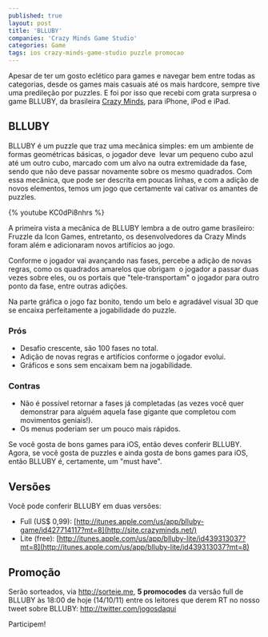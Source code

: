 ```yaml
---
published: true
layout: post
title: 'BLLUBY'
companies: 'Crazy Minds Game Studio'
categories: Game
tags: ios crazy-minds-game-studio puzzle promocao
---
```

Apesar de ter um gosto eclético para games e navegar bem entre todas as categorias, desde os games mais casuais até os mais hardcore, sempre tive uma predileção por puzzles. E foi por isso que recebi com grata surpresa o game BLLUBY, da brasileira [Crazy Minds](http://site.crazyminds.net/), para iPhone, iPod e iPad.

## BLLUBY
BLLUBY é um puzzle que traz uma mecânica simples: em um ambiente de formas geométricas básicas, o jogador deve  levar um pequeno cubo azul até um outro cubo, marcado com um alvo na outra extremidade da fase, sendo que não deve passar novamente sobre os mesmo quadrados. Com essa mecânica, que pode ser descrita em poucas linhas, e com a adição de novos elementos, temos um jogo que certamente vai cativar os amantes de puzzles.

{% youtube KC0dPi8nhrs %}

A primeira vista a mecânica de BLLUBY lembra a de outro game brasileiro: Fruzzle da Icon Games, entretanto, os desenvolvedores da Crazy Minds foram além e adicionaram novos artifícios ao jogo.

Conforme o jogador vai avançando nas fases, percebe a adição de novas regras, como os quadrados amarelos que obrigam  o jogador a passar duas vezes sobre eles, ou os portais que "tele-transportam" o jogador para outro ponto da fase, entre outras adições.

Na parte gráfica o jogo faz bonito, tendo um belo e agradável visual 3D que se encaixa perfeitamente a jogabilidade do puzzle.

### Prós
* Desafio crescente, são 100 fases no total.
* Adição de novas regras e artifícios conforme o jogador evolui.
* Gráficos e sons sem encaixam bem na jogabilidade.

### Contras
* Não é possível retornar a fases já completadas (as vezes você quer demonstrar para alguém aquela fase gigante que completou com movimentos geniais!).
* Os menus poderiam ser um pouco mais rápidos.

Se você gosta de bons games para iOS, então deves conferir BLLUBY. Agora, se você gosta de puzzles e ainda gosta de bons games para iOS, então BLLUBY é, certamente, um "must have".

## Versões
Você pode conferir BLLUBY em duas versões:

* Full (US$ 0,99): [http://itunes.apple.com/us/app/blluby-game/id427714117?mt=8](http://site.crazyminds.net/)
* Lite (free): [http://itunes.apple.com/us/app/blluby-lite/id439313037?mt=8](http://itunes.apple.com/us/app/blluby-lite/id439313037?mt=8)

## Promoção
Serão sorteados, via http://sorteie.me, **5 promocodes** da versão full de BLLUBY às 18:00 de hoje (14/10/11) entre os leitores que derem RT no nosso tweet sobre BLLUBY: <a href="http://twitter.com/jogosdaqui" target="_blank">http://twitter.com/jogosdaqui</a>

Participem!